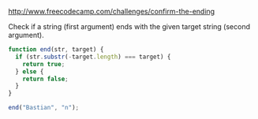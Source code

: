 http://www.freecodecamp.com/challenges/confirm-the-ending

Check if a string (first argument) ends with the given target string (second argument).

```javascript
function end(str, target) {
  if (str.substr(-target.length) === target) {
    return true;
  } else {
    return false;
  }
}

end("Bastian", "n");
```
